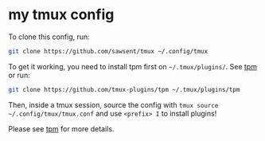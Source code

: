 # my tmux config
To clone this config, run:
```sh
git clone https://github.com/sawsent/tmux ~/.config/tmux
```

To get it working, you need to install tpm first on `~/.tmux/plugins/`. See [tpm](https://github.com/tmux-plugins/tpm) or run:
```sh
git clone https://github.com/tmux-plugins/tpm ~/.tmux/plugins/tpm
```

Then, inside a tmux session, source the config with `tmux source ~/.config/tmux/tmux.conf` and use `<prefix> I` to install plugins!

Please see [tpm](https://github.com/tmux-plugins/tpm) for more details.
